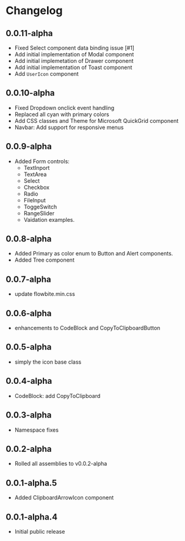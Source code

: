 # Changelog

## 0.0.11-alpha

- Fixed Select component data binding issue [#1]
- Add initial implementation of Modal component
- Add initial implemetation of Drawer component
- Add initial implementation of Toast component
- Add `UserIcon` component

## 0.0.10-alpha

- Fixed Dropdown onclick event handling
- Replaced all cyan with primary colors
- Add CSS classes and Theme for Microsoft QuickGrid component
- Navbar: Add support for responsive menus

## 0.0.9-alpha

- Added Form controls:
    - TextInport
    - TextArea
    - Select
    - Checkbox
    - Radio
    - FileInput
    - ToggeSwitch
    - RangeSlider
    - Vaidation examples.

## 0.0.8-alpha

- Added Primary as color enum to Button and Alert components.
- Added Tree component

## 0.0.7-alpha

- update flowbite.min.css

## 0.0.6-alpha

- enhancements to CodeBlock and CopyToClipboardButton

## 0.0.5-alpha

- simply the icon base class

## 0.0.4-alpha

- CodeBlock: add CopyToClipboard

## 0.0.3-alpha

- Namespace fixes

## 0.0.2-alpha

- Rolled all assemblies to v0.0.2-alpha

## 0.0.1-alpha.5

- Added ClipboardArrowIcon component

## 0.0.1-alpha.4

- Initial public release
